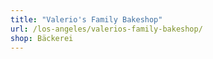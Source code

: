 ```yaml
---
title: "Valerio's Family Bakeshop"
url: /los-angeles/valerios-family-bakeshop/
shop: Bäckerei
---
```

